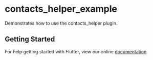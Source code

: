 # contacts_helper_example

Demonstrates how to use the contacts_helper plugin.

## Getting Started

For help getting started with Flutter, view our online
[documentation](https://flutter.io/).
